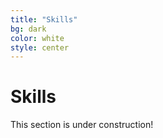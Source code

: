 ```yaml
---
title: "Skills"
bg: dark
color: white
style: center
---
```


# Skills

This section is under construction!
